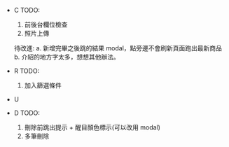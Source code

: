 - C
  TODO:

  1. 前後台欄位檢查
  2. 照片上傳

  待改進:
  a. 新增完畢之後跳的結果 modal，點旁邊不會刷新頁面跑出最新商品
  b. 介紹的地方字太多，想想其他辦法。

- R
  TODO:

  1. 加入篩選條件

- U

- D
  TODO:

  1. 刪除前跳出提示 + 醒目顏色標示(可以改用 modal)
  2. 多筆刪除
